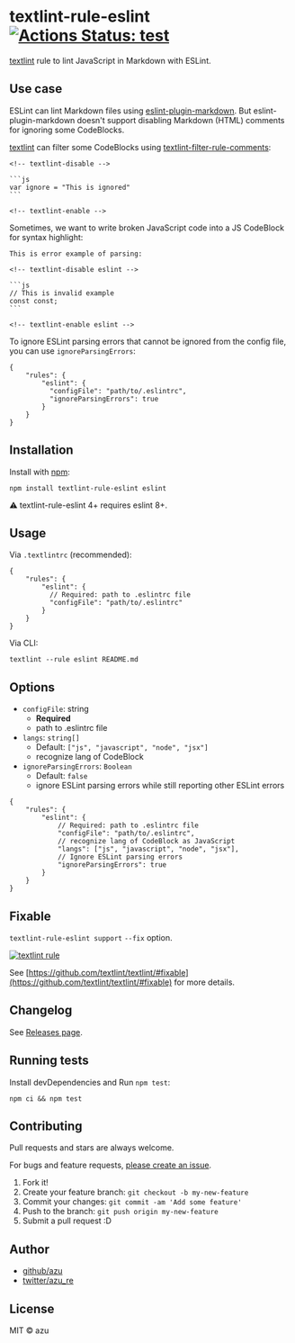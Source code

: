 # textlint-rule-eslint [![Actions Status: test](https://github.com/textlint-rule/textlint-rule-eslint/workflows/test/badge.svg)](https://github.com/textlint-rule/textlint-rule-eslint/actions?query=workflow%3A"test")

[textlint](https://textlint.github.io/ "textlint official site") rule to lint JavaScript in Markdown with ESLint.

## Use case

ESLint can lint Markdown files using [eslint-plugin-markdown](https://github.com/eslint/eslint-plugin-markdown "eslint/eslint-plugin-markdown"). But eslint-plugin-markdown doesn't support disabling Markdown (HTML) comments for ignoring some CodeBlocks.

[textlint](https://textlint.github.io/ "textlint official site") can filter some CodeBlocks using [textlint-filter-rule-comments](https://github.com/textlint/textlint-filter-rule-comments "textlint-filter-rule-comments"):

    <!-- textlint-disable -->

    ```js
    var ignore = "This is ignored"
    ```

    <!-- textlint-enable -->


Sometimes, we want to write broken JavaScript code into a JS CodeBlock for syntax highlight:


    This is error example of parsing:

    <!-- textlint-disable eslint -->

    ```js
    // This is invalid example
    const const;
    ```

    <!-- textlint-enable eslint -->

To ignore ESLint parsing errors that cannot be ignored from the config file, you can use `ignoreParsingErrors`:

```json5
{
    "rules": {
        "eslint": {
          "configFile": "path/to/.eslintrc",
          "ignoreParsingErrors": true
        }
    }
}
```

## Installation

Install with [npm](https://www.npmjs.com/):

    npm install textlint-rule-eslint eslint

:warning: textlint-rule-eslint 4+ requires eslint 8+.

## Usage


Via `.textlintrc` (recommended):

```json5
{
    "rules": {
        "eslint": {
          // Required: path to .eslintrc file
          "configFile": "path/to/.eslintrc"
        }
    }
}
```

Via CLI:

```
textlint --rule eslint README.md
```

## Options

- `configFile`: string
    - **Required**
    - path to .eslintrc file
- `langs`: `string[]`
    - Default: `["js", "javascript", "node", "jsx"]`
    - recognize lang of CodeBlock
- `ignoreParsingErrors`: `Boolean`
    - Default: `false`
    - ignore ESLint parsing errors while still reporting other ESLint errors

```json5
{
    "rules": {
        "eslint": {
            // Required: path to .eslintrc file
            "configFile": "path/to/.eslintrc",
            // recognize lang of CodeBlock as JavaScript
            "langs": ["js", "javascript", "node", "jsx"],
            // Ignore ESLint parsing errors
            "ignoreParsingErrors": true
        }
    }
}
```

## Fixable

`textlint-rule-eslint support` `--fix` option.

[![textlint rule](https://img.shields.io/badge/textlint-fixable-green.svg?style=social)](https://textlint.github.io/)

See [https://github.com/textlint/textlint/#fixable](https://github.com/textlint/textlint/#fixable) for more details.

## Changelog

See [Releases page](https://github.com/textlint-rule/textlint-rule-eslint/releases).

## Running tests

Install devDependencies and Run `npm test`:

    npm ci && npm test

## Contributing

Pull requests and stars are always welcome.

For bugs and feature requests, [please create an issue](https://github.com/textlint-rule/textlint-rule-eslint/issues).

1. Fork it!
2. Create your feature branch: `git checkout -b my-new-feature`
3. Commit your changes: `git commit -am 'Add some feature'`
4. Push to the branch: `git push origin my-new-feature`
5. Submit a pull request :D

## Author

- [github/azu](https://github.com/azu)
- [twitter/azu_re](https://twitter.com/azu_re)

## License

MIT © azu
